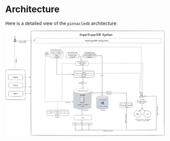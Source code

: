 # Architecture

Here is a detailed view of the `pinnacledb` architecture:

![architecture_detailed](/docs/hr/static/img/architecture_detailed.png)
